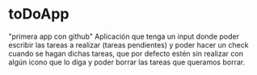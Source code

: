# toDoApp
"primera app con github"
Aplicación que tenga un input donde poder escribir las tareas a realizar (tareas pendientes) y poder hacer un check cuando se hagan dichas tareas, que por defecto estén sin realizar con algún icono que lo diga y poder borrar las tareas que queramos borrar.
